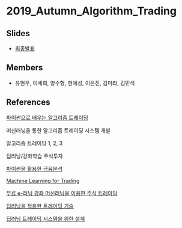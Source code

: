 # 2019_Autumn_Algorithm_Trading

## Slides
- [최종발표](https://github.com/KU-BIG/KUBIG_2019_Autumn/blob/master/projects/Week10/Algorithm_Trading_1205.pdf)

## Members
- 유현우, 이세희, 양수형, 현예성, 이은진, 김미라, 김민석

## References
[파이썬으로 배우는 알고리즘 트레이딩](https://wikidocs.net/book/110)

머신러닝을 통한 알고리즘 트레이딩 시스템 개발  

알고리즘 트레이딩 1, 2, 3

딥러닝/강화학습 주식투자

[파이썬을 활용한 금융분석](https://github.com/yhilpisch/py4fi)

[Machine Learning for Trading](https://www.udacity.com/course/machine-learning-for-trading--ud501?fbclid=IwAR2RoifzVV6CEq4aQKDULRWJHzHVsCFqn19WGdO-Nc6E27gl9e-KHCPAvlg)

[무료 e-러닝 강좌 머신러닝을 이용한 주식 트레이딩](https://www.facebook.com/groups/TensorFlowKR/permalink/416809878660076/)

[딥러닝을 적용한 트레이딩 기술](https://smallake.kr/?p=18999)

[딥러닝 트레이딩 시스템을 위한 설계](https://juliuschun.com/2017/08/03/딥러닝-트레이딩-시스템을-위한-설계/)


